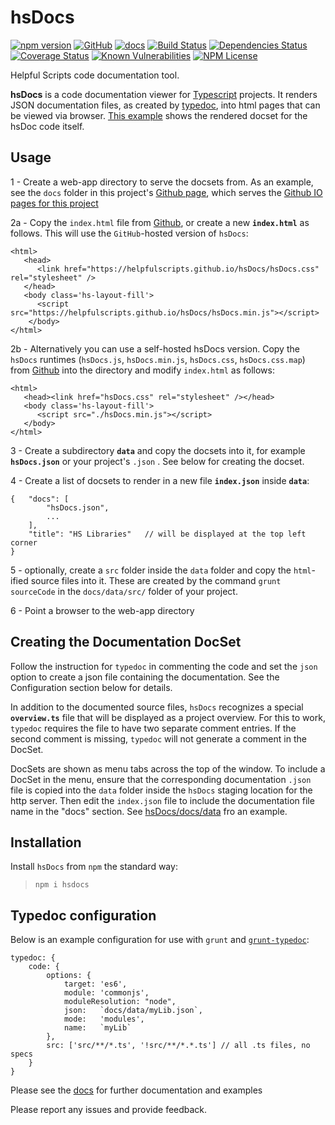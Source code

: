 hsDocs 
========
[![npm version](https://badge.fury.io/js/hsdocs.svg)](https://badge.fury.io/js/hsdocs)
[![GitHub](https://img.shields.io/badge/GitHub-hsDocs-blue.svg)](https://github.com/helpfulscripts/hsdocs)
[![docs](https://img.shields.io/badge/hsDocs-hsDocs-blue.svg)](https://helpfulscripts.github.io/hsDocs/#!/api/hsDocs/0)
[![Build Status](https://travis-ci.org/HelpfulScripts/hsDocs.svg?branch=master)](https://travis-ci.org/HelpfulScripts/hsDocs)
[![Dependencies Status](https://david-dm.org/helpfulscripts/hsdocs.svg)](https://david-dm.org/helpfulscripts/hsdocs)
[![Coverage Status](https://coveralls.io/repos/github/HelpfulScripts/hsDocs/badge.svg?branch=master)](https://coveralls.io/github/HelpfulScripts/hsDocs?branch=master)
[![Known Vulnerabilities](https://snyk.io/test/github/HelpfulScripts/hsDocs/badge.svg?targetFile=package.json)](https://snyk.io/test/github/HelpfulScripts/hsDocs?targetFile=package.json)
[![NPM License](https://img.shields.io/badge/license-MIT-brightgreen.svg)](https://www.npmjs.com/package/hsdocs)

Helpful Scripts code documentation tool.

**hsDocs**  is a code documentation viewer for [Typescript](https://www.typescriptlang.org) projects.
It renders JSON documentation files, as created by [typedoc](http://typedoc.org), into html pages that can be viewed via browser. [This example](https://helpfulscripts.github.io/hsDocs/#!/api/hsDocs/0) shows the rendered docset for the hsDoc code itself.

## Usage
1 - Create a web-app directory to serve the docsets from. As an example, 
see the `docs` folder in this project's [Github page](https://github.com/HelpfulScripts/hsDocs/tree/master/docs), 
which serves the [Github IO pages for this project](https://helpfulscripts.github.io/hsDocs/#!/api/hsDocs/0)

2a - Copy the `index.html` file from [Github](https://github.com/HelpfulScripts/hsDocs/tree/master/docs), 
or create a new **`index.html`** as follows. This will use the `GitHub`-hosted version of `hsDocs`:
```
<html>
   <head>
      <link href="https://helpfulscripts.github.io/hsDocs/hsDocs.css" rel="stylesheet" />
   </head>
   <body class='hs-layout-fill'>
      <script src="https://helpfulscripts.github.io/hsDocs/hsDocs.min.js"></script>
    </body>
</html>
```

2b - Alternatively you can use a self-hosted hsDocs version. Copy the `hsDocs` runtimes 
(`hsDocs.js`, `hsDocs.min.js`, `hsDocs.css`, `hsDocs.css.map`) from
[Github](https://github.com/HelpfulScripts/hsDocs/tree/master/docs) into the directory and modify `index.html` as follows:
```
<html>
   <head><link href="hsDocs.css" rel="stylesheet" /></head>
   <body class='hs-layout-fill'>
      <script src="./hsDocs.min.js"></script>
   </body>
</html>
```

3 - Create a subdirectory **`data`** and copy the docsets into it, for example **`hsDocs.json`** or your project's `.json` .
See below for creating the docset.

4 - Create a list of docsets to render in a new file **`index.json`** inside **`data`**:
```
{   "docs": [
        "hsDocs.json",
        ...
    ],
    "title": "HS Libraries"   // will be displayed at the top left corner
}
```

5 - optionally, create a `src` folder inside the `data` folder and copy the `html`-ified source files into it. 
These are created by the command `grunt sourceCode` in the `docs/data/src/` folder of your project.

6 - Point a browser to the web-app directory


## Creating the Documentation DocSet
Follow the instruction for `typedoc` in commenting the code and set the `json` option to create a 
json file containing the documentation. See the Configuration section below for details.

In addition to the documented source files, `hsDocs` recognizes a special **`overview.ts`** file 
that will be displayed as a project overview. 
For this to work, `typedoc` requires the file to have two separate comment entries.
If the second comment is missing, `typedoc` will not generate a comment in the DocSet.

DocSets are shown as menu tabs across the top of the window. To include a DocSet in the menu, ensure that the 
corresponding documentation `.json` file is copied into the `data` folder inside the `hsDocs` staging location 
for the http server. Then edit the `index.json` file to include the documentation file name in the "docs" section. 
See [hsDocs/docs/data](https://github.com/HelpfulScripts/hsDocs/tree/master/docs/data) fro an example.

## Installation
Install `hsDocs` from `npm` the standard way:
> `npm i hsdocs`

## Typedoc configuration
Below is an example configuration for use with `grunt` and [`grunt-typedoc`](https://www.npmjs.com/package/grunt-typedoc): 
```
typedoc: {
    code: {
        options: {
            target: 'es6',
            module: 'commonjs',
            moduleResolution: "node",
            json:   `docs/data/myLib.json`,
            mode:   'modules',
            name:   `myLib`
        },
        src: ['src/**/*.ts', '!src/**/*.*.ts'] // all .ts files, no specs
    }
}
```

Please see the [docs](https://helpfulscripts.github.io/hsDocs/#!/api/hsDocs/0) for further documentation and examples

Please report any issues and provide feedback.
 